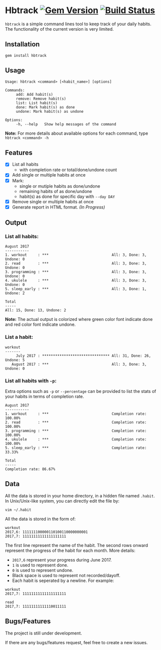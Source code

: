 # Hbtrack [![Gem Version](https://badge.fury.io/rb/hbtrack.svg)](https://badge.fury.io/rb/hbtrack) [![Build Status](https://travis-ci.org/kw7oe/hbtrack.svg?branch=master)](https://travis-ci.org/kw7oe/hbtrack)

`hbtrack` is a simple command lines tool to keep track of your daily habits. The functionality of the current version is very limited.

## Installation

```
gem install hbtrack
```

## Usage

```
Usage: hbtrack <command> [<habit_name>] [options]

Commands:
     add: Add habit(s)
     remove: Remove habit(s)
     list: List habit(s)
     done: Mark habit(s) as done
     undone: Mark habit(s) as undone

Options:
     -h, --help   Show help messages of the command
```

**Note:** For more details about available options for each command, type `hbtrack <command> -h` 

## Features
- [x] List all habits
  - with completion rate or total/done/undone count
- [x] Add single or multiple habits at once
- [x] Mark:
  - single or mutiple habits as done/undone
  - remaining habits of as done/undone
  - habit(s) as done for specific day with `--day DAY`
- [x] Remove single or multiple habits at once
- [x] Generate report in HTML format. *(In Progress)*

## Output

### List all habits:
```
August 2017
-----------
1. workout     : ***                             All: 3, Done: 3, Undone: 0
2. read        : ***                             All: 3, Done: 3, Undone: 0
3. programming : ***                             All: 3, Done: 3, Undone: 0
4. ukulele     : ***                             All: 3, Done: 3, Undone: 0
5. sleep_early : ***                             All: 3, Done: 1, Undone: 2

Total
-----
All: 15, Done: 13, Undone: 2
```

**Note:** The actual output is colorized where green color font indicate done and red color font indicate undone.

### List a habit:
```
workout
-------
     July 2017 : ******************************* All: 31, Done: 26, Undone: 5
   August 2017 : ***                             All: 3, Done: 3, Undone: 0
```

### List all habits with `-p`:

Extra options such as `-p` or `--percentage` can be provided to list the stats of your habits in terms of completion rate.


```
August 2017
-----------
1. workout     : ***                             Completion rate: 100.00%
2. read        : ***                             Completion rate: 100.00%
3. programming : ***                             Completion rate: 100.00%
4. ukulele     : ***                             Completion rate: 100.00%
5. sleep_early : ***                             Completion rate: 33.33%

Total
-----
Completion rate: 86.67%
```

## Data

All the data is stored in your home directory, in a hidden file named `.habit`. In Unix/Unix-like system, you can directly edit the file by:

```
vim ~/.habit

```

All the data is stored in the form of:

```
workout
2017,6: 111111100000110100110000000001
2017,7: 11111111111111111111
```

The first line represent the name of the habit. The second rows onward represent the progress of the habit for each month. More details:

* `2017,6` represent your progress during June 2017. 
* `1` is used to represent done.
* `0` is used to represent undone.
* Black space is used to represent not recorded/dayoff.
* Each habit is seperated by a newline. For example:

```
workout
2017,7: 11111111111111111111

read
2017,7: 11111111111110011111
```

## Bugs/Features
The project is still under development. 

If there are any bugs/features request, feel free to create a new issues.




